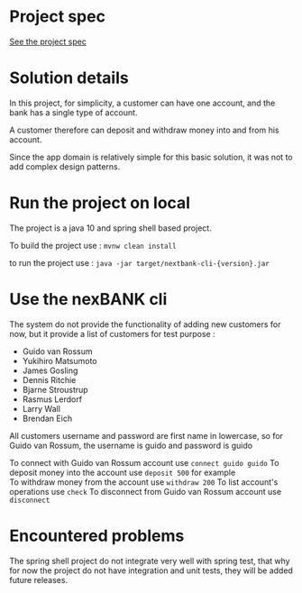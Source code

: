# Project spec
[See the project spec](https://gist.github.com/abachar/d20bdcd07dac589feef8ef21b487648c#file-kata-md)

# Solution details
In this project, for simplicity, a customer can have one account, 
and the bank has a single type of account.  

A customer therefore can deposit and withdraw money into and 
from his account.

Since the app domain is relatively simple for this basic solution,
it was not to add complex design patterns.
 
# Run the project on local
The project is a java 10 and spring shell based project.

To build the project use : `mvnw clean install`

to run the project use : `java -jar target/nextbank-cli-{version}.jar` 

# Use the nexBANK cli
The system do not provide the functionality of adding new customers for now,
but it provide a list of customers for test purpose :
- Guido van Rossum
- Yukihiro Matsumoto
- James Gosling
- Dennis Ritchie
- Bjarne Stroustrup
- Rasmus Lerdorf
- Larry Wall
- Brendan Eich

All customers username and password are first name in lowercase, 
so for Guido van Rossum, the username is guido and password is guido

To connect with Guido van Rossum account use `connect guido guido`
To deposit  money into the account use `deposit 500` for example  
To withdraw money from the account use `withdraw 200` 
To list account's operations use `check` 
To disconnect from Guido van Rossum account use `disconnect`

# Encountered problems
The spring shell project do not integrate very well with spring test, 
that why for now the project do not have integration and unit tests, 
they will be added future releases.